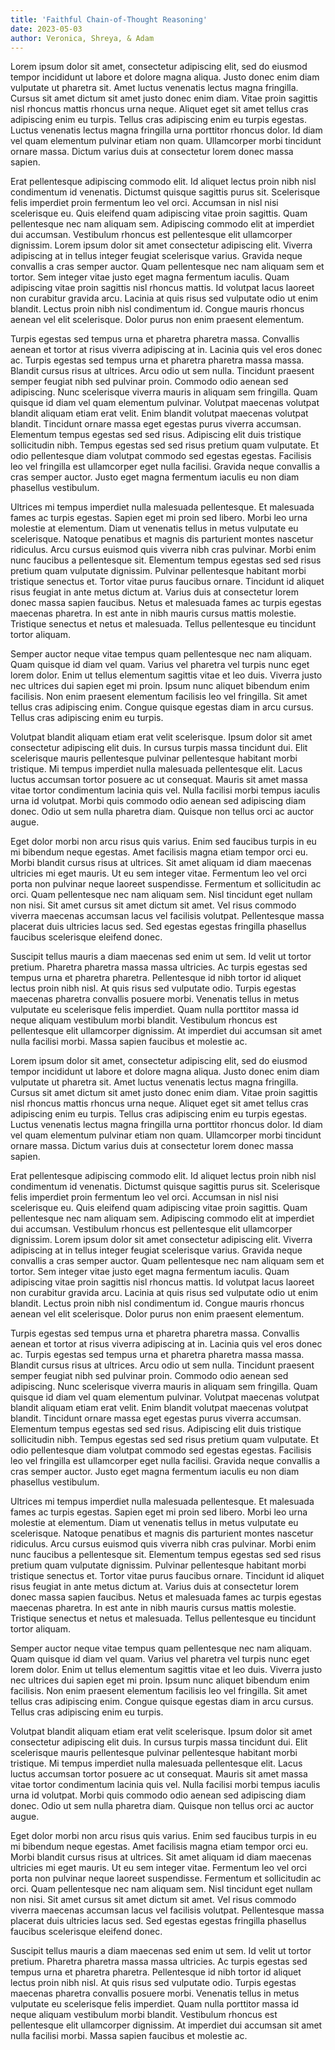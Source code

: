 ```yaml
---
title: 'Faithful Chain-of-Thought Reasoning'
date: 2023-05-03
author: Veronica, Shreya, & Adam
---
```


Lorem ipsum dolor sit amet, consectetur adipiscing elit, sed do eiusmod tempor incididunt ut labore et dolore magna aliqua. Justo donec enim diam vulputate ut pharetra sit. Amet luctus venenatis lectus magna fringilla. Cursus sit amet dictum sit amet justo donec enim diam. Vitae proin sagittis nisl rhoncus mattis rhoncus urna neque. Aliquet eget sit amet tellus cras adipiscing enim eu turpis. Tellus cras adipiscing enim eu turpis egestas. Luctus venenatis lectus magna fringilla urna porttitor rhoncus dolor. Id diam vel quam elementum pulvinar etiam non quam. Ullamcorper morbi tincidunt ornare massa. Dictum varius duis at consectetur lorem donec massa sapien.

Erat pellentesque adipiscing commodo elit. Id aliquet lectus proin nibh nisl condimentum id venenatis. Dictumst quisque sagittis purus sit. Scelerisque felis imperdiet proin fermentum leo vel orci. Accumsan in nisl nisi scelerisque eu. Quis eleifend quam adipiscing vitae proin sagittis. Quam pellentesque nec nam aliquam sem. Adipiscing commodo elit at imperdiet dui accumsan. Vestibulum rhoncus est pellentesque elit ullamcorper dignissim. Lorem ipsum dolor sit amet consectetur adipiscing elit. Viverra adipiscing at in tellus integer feugiat scelerisque varius. Gravida neque convallis a cras semper auctor. Quam pellentesque nec nam aliquam sem et tortor. Sem integer vitae justo eget magna fermentum iaculis. Quam adipiscing vitae proin sagittis nisl rhoncus mattis. Id volutpat lacus laoreet non curabitur gravida arcu. Lacinia at quis risus sed vulputate odio ut enim blandit. Lectus proin nibh nisl condimentum id. Congue mauris rhoncus aenean vel elit scelerisque. Dolor purus non enim praesent elementum.

Turpis egestas sed tempus urna et pharetra pharetra massa. Convallis aenean et tortor at risus viverra adipiscing at in. Lacinia quis vel eros donec ac. Turpis egestas sed tempus urna et pharetra pharetra massa massa. Blandit cursus risus at ultrices. Arcu odio ut sem nulla. Tincidunt praesent semper feugiat nibh sed pulvinar proin. Commodo odio aenean sed adipiscing. Nunc scelerisque viverra mauris in aliquam sem fringilla. Quam quisque id diam vel quam elementum pulvinar. Volutpat maecenas volutpat blandit aliquam etiam erat velit. Enim blandit volutpat maecenas volutpat blandit. Tincidunt ornare massa eget egestas purus viverra accumsan. Elementum tempus egestas sed sed risus. Adipiscing elit duis tristique sollicitudin nibh. Tempus egestas sed sed risus pretium quam vulputate. Et odio pellentesque diam volutpat commodo sed egestas egestas. Facilisis leo vel fringilla est ullamcorper eget nulla facilisi. Gravida neque convallis a cras semper auctor. Justo eget magna fermentum iaculis eu non diam phasellus vestibulum.

Ultrices mi tempus imperdiet nulla malesuada pellentesque. Et malesuada fames ac turpis egestas. Sapien eget mi proin sed libero. Morbi leo urna molestie at elementum. Diam ut venenatis tellus in metus vulputate eu scelerisque. Natoque penatibus et magnis dis parturient montes nascetur ridiculus. Arcu cursus euismod quis viverra nibh cras pulvinar. Morbi enim nunc faucibus a pellentesque sit. Elementum tempus egestas sed sed risus pretium quam vulputate dignissim. Pulvinar pellentesque habitant morbi tristique senectus et. Tortor vitae purus faucibus ornare. Tincidunt id aliquet risus feugiat in ante metus dictum at. Varius duis at consectetur lorem donec massa sapien faucibus. Netus et malesuada fames ac turpis egestas maecenas pharetra. In est ante in nibh mauris cursus mattis molestie. Tristique senectus et netus et malesuada. Tellus pellentesque eu tincidunt tortor aliquam.

Semper auctor neque vitae tempus quam pellentesque nec nam aliquam. Quam quisque id diam vel quam. Varius vel pharetra vel turpis nunc eget lorem dolor. Enim ut tellus elementum sagittis vitae et leo duis. Viverra justo nec ultrices dui sapien eget mi proin. Ipsum nunc aliquet bibendum enim facilisis. Non enim praesent elementum facilisis leo vel fringilla. Sit amet tellus cras adipiscing enim. Congue quisque egestas diam in arcu cursus. Tellus cras adipiscing enim eu turpis.

Volutpat blandit aliquam etiam erat velit scelerisque. Ipsum dolor sit amet consectetur adipiscing elit duis. In cursus turpis massa tincidunt dui. Elit scelerisque mauris pellentesque pulvinar pellentesque habitant morbi tristique. Mi tempus imperdiet nulla malesuada pellentesque elit. Lacus luctus accumsan tortor posuere ac ut consequat. Mauris sit amet massa vitae tortor condimentum lacinia quis vel. Nulla facilisi morbi tempus iaculis urna id volutpat. Morbi quis commodo odio aenean sed adipiscing diam donec. Odio ut sem nulla pharetra diam. Quisque non tellus orci ac auctor augue.

Eget dolor morbi non arcu risus quis varius. Enim sed faucibus turpis in eu mi bibendum neque egestas. Amet facilisis magna etiam tempor orci eu. Morbi blandit cursus risus at ultrices. Sit amet aliquam id diam maecenas ultricies mi eget mauris. Ut eu sem integer vitae. Fermentum leo vel orci porta non pulvinar neque laoreet suspendisse. Fermentum et sollicitudin ac orci. Quam pellentesque nec nam aliquam sem. Nisl tincidunt eget nullam non nisi. Sit amet cursus sit amet dictum sit amet. Vel risus commodo viverra maecenas accumsan lacus vel facilisis volutpat. Pellentesque massa placerat duis ultricies lacus sed. Sed egestas egestas fringilla phasellus faucibus scelerisque eleifend donec.

Suscipit tellus mauris a diam maecenas sed enim ut sem. Id velit ut tortor pretium. Pharetra pharetra massa massa ultricies. Ac turpis egestas sed tempus urna et pharetra pharetra. Pellentesque id nibh tortor id aliquet lectus proin nibh nisl. At quis risus sed vulputate odio. Turpis egestas maecenas pharetra convallis posuere morbi. Venenatis tellus in metus vulputate eu scelerisque felis imperdiet. Quam nulla porttitor massa id neque aliquam vestibulum morbi blandit. Vestibulum rhoncus est pellentesque elit ullamcorper dignissim. At imperdiet dui accumsan sit amet nulla facilisi morbi. Massa sapien faucibus et molestie ac.

Lorem ipsum dolor sit amet, consectetur adipiscing elit, sed do eiusmod tempor incididunt ut labore et dolore magna aliqua. Justo donec enim diam vulputate ut pharetra sit. Amet luctus venenatis lectus magna fringilla. Cursus sit amet dictum sit amet justo donec enim diam. Vitae proin sagittis nisl rhoncus mattis rhoncus urna neque. Aliquet eget sit amet tellus cras adipiscing enim eu turpis. Tellus cras adipiscing enim eu turpis egestas. Luctus venenatis lectus magna fringilla urna porttitor rhoncus dolor. Id diam vel quam elementum pulvinar etiam non quam. Ullamcorper morbi tincidunt ornare massa. Dictum varius duis at consectetur lorem donec massa sapien.

Erat pellentesque adipiscing commodo elit. Id aliquet lectus proin nibh nisl condimentum id venenatis. Dictumst quisque sagittis purus sit. Scelerisque felis imperdiet proin fermentum leo vel orci. Accumsan in nisl nisi scelerisque eu. Quis eleifend quam adipiscing vitae proin sagittis. Quam pellentesque nec nam aliquam sem. Adipiscing commodo elit at imperdiet dui accumsan. Vestibulum rhoncus est pellentesque elit ullamcorper dignissim. Lorem ipsum dolor sit amet consectetur adipiscing elit. Viverra adipiscing at in tellus integer feugiat scelerisque varius. Gravida neque convallis a cras semper auctor. Quam pellentesque nec nam aliquam sem et tortor. Sem integer vitae justo eget magna fermentum iaculis. Quam adipiscing vitae proin sagittis nisl rhoncus mattis. Id volutpat lacus laoreet non curabitur gravida arcu. Lacinia at quis risus sed vulputate odio ut enim blandit. Lectus proin nibh nisl condimentum id. Congue mauris rhoncus aenean vel elit scelerisque. Dolor purus non enim praesent elementum.

Turpis egestas sed tempus urna et pharetra pharetra massa. Convallis aenean et tortor at risus viverra adipiscing at in. Lacinia quis vel eros donec ac. Turpis egestas sed tempus urna et pharetra pharetra massa massa. Blandit cursus risus at ultrices. Arcu odio ut sem nulla. Tincidunt praesent semper feugiat nibh sed pulvinar proin. Commodo odio aenean sed adipiscing. Nunc scelerisque viverra mauris in aliquam sem fringilla. Quam quisque id diam vel quam elementum pulvinar. Volutpat maecenas volutpat blandit aliquam etiam erat velit. Enim blandit volutpat maecenas volutpat blandit. Tincidunt ornare massa eget egestas purus viverra accumsan. Elementum tempus egestas sed sed risus. Adipiscing elit duis tristique sollicitudin nibh. Tempus egestas sed sed risus pretium quam vulputate. Et odio pellentesque diam volutpat commodo sed egestas egestas. Facilisis leo vel fringilla est ullamcorper eget nulla facilisi. Gravida neque convallis a cras semper auctor. Justo eget magna fermentum iaculis eu non diam phasellus vestibulum.

Ultrices mi tempus imperdiet nulla malesuada pellentesque. Et malesuada fames ac turpis egestas. Sapien eget mi proin sed libero. Morbi leo urna molestie at elementum. Diam ut venenatis tellus in metus vulputate eu scelerisque. Natoque penatibus et magnis dis parturient montes nascetur ridiculus. Arcu cursus euismod quis viverra nibh cras pulvinar. Morbi enim nunc faucibus a pellentesque sit. Elementum tempus egestas sed sed risus pretium quam vulputate dignissim. Pulvinar pellentesque habitant morbi tristique senectus et. Tortor vitae purus faucibus ornare. Tincidunt id aliquet risus feugiat in ante metus dictum at. Varius duis at consectetur lorem donec massa sapien faucibus. Netus et malesuada fames ac turpis egestas maecenas pharetra. In est ante in nibh mauris cursus mattis molestie. Tristique senectus et netus et malesuada. Tellus pellentesque eu tincidunt tortor aliquam.

Semper auctor neque vitae tempus quam pellentesque nec nam aliquam. Quam quisque id diam vel quam. Varius vel pharetra vel turpis nunc eget lorem dolor. Enim ut tellus elementum sagittis vitae et leo duis. Viverra justo nec ultrices dui sapien eget mi proin. Ipsum nunc aliquet bibendum enim facilisis. Non enim praesent elementum facilisis leo vel fringilla. Sit amet tellus cras adipiscing enim. Congue quisque egestas diam in arcu cursus. Tellus cras adipiscing enim eu turpis.

Volutpat blandit aliquam etiam erat velit scelerisque. Ipsum dolor sit amet consectetur adipiscing elit duis. In cursus turpis massa tincidunt dui. Elit scelerisque mauris pellentesque pulvinar pellentesque habitant morbi tristique. Mi tempus imperdiet nulla malesuada pellentesque elit. Lacus luctus accumsan tortor posuere ac ut consequat. Mauris sit amet massa vitae tortor condimentum lacinia quis vel. Nulla facilisi morbi tempus iaculis urna id volutpat. Morbi quis commodo odio aenean sed adipiscing diam donec. Odio ut sem nulla pharetra diam. Quisque non tellus orci ac auctor augue.

Eget dolor morbi non arcu risus quis varius. Enim sed faucibus turpis in eu mi bibendum neque egestas. Amet facilisis magna etiam tempor orci eu. Morbi blandit cursus risus at ultrices. Sit amet aliquam id diam maecenas ultricies mi eget mauris. Ut eu sem integer vitae. Fermentum leo vel orci porta non pulvinar neque laoreet suspendisse. Fermentum et sollicitudin ac orci. Quam pellentesque nec nam aliquam sem. Nisl tincidunt eget nullam non nisi. Sit amet cursus sit amet dictum sit amet. Vel risus commodo viverra maecenas accumsan lacus vel facilisis volutpat. Pellentesque massa placerat duis ultricies lacus sed. Sed egestas egestas fringilla phasellus faucibus scelerisque eleifend donec.

Suscipit tellus mauris a diam maecenas sed enim ut sem. Id velit ut tortor pretium. Pharetra pharetra massa massa ultricies. Ac turpis egestas sed tempus urna et pharetra pharetra. Pellentesque id nibh tortor id aliquet lectus proin nibh nisl. At quis risus sed vulputate odio. Turpis egestas maecenas pharetra convallis posuere morbi. Venenatis tellus in metus vulputate eu scelerisque felis imperdiet. Quam nulla porttitor massa id neque aliquam vestibulum morbi blandit. Vestibulum rhoncus est pellentesque elit ullamcorper dignissim. At imperdiet dui accumsan sit amet nulla facilisi morbi. Massa sapien faucibus et molestie ac.
